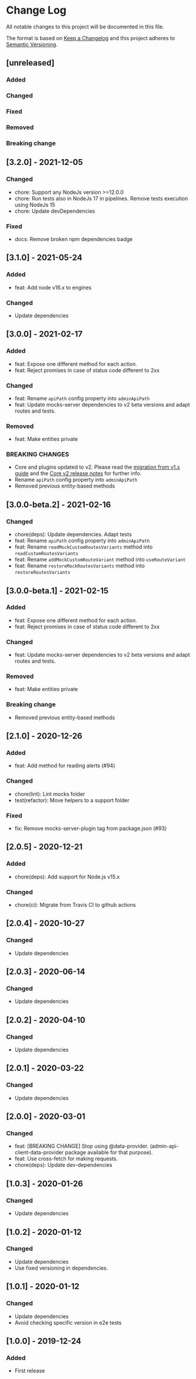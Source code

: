 # Change Log
All notable changes to this project will be documented in this file.

The format is based on [Keep a Changelog](http://keepachangelog.com/)
and this project adheres to [Semantic Versioning](http://semver.org/).

## [unreleased]
### Added
### Changed
### Fixed
### Removed
### Breaking change

## [3.2.0] - 2021-12-05

### Changed
- chore: Support any NodeJs version >=12.0.0
- chore: Run tests also in NodeJs 17 in pipelines. Remove tests execution using NodeJs 15
- chore: Update devDependencies

### Fixed
- docs: Remove broken npm dependencies badge

## [3.1.0] - 2021-05-24

### Added
- feat: Add node v16.x to engines

### Changed
- Update dependencies

## [3.0.0] - 2021-02-17

### Added
- feat: Expose one different method for each action.
- feat: Reject promises in case of status code different to 2xx

### Changed
- feat: Rename `apiPath` config property into `adminApiPath`
- feat: Update mocks-server dependencies to v2 beta versions and adapt routes and tests.

### Removed
- feat: Make entities private

### BREAKING CHANGES
- Core and plugins updated to v2. Please read the [migration from v1.x guide](https://www.mocks-server.org/docs/guides-migrating-from-v1) and the [Core v2 release notes](https://github.com/mocks-server/core/releases/tag/v2.0.0) for further info.
- Rename `apiPath` config property into `adminApiPath`
- Removed previous entity-based methods

## [3.0.0-beta.2] - 2021-02-16

### Changed
- chore(deps): Update dependencies. Adapt tests
- feat: Rename `apiPath` config property into `adminApiPath`
- feat: Rename `readMockCustomRoutesVariants` method into `readCustomRoutesVariants`
- feat: Rename `addMockCustomRouteVariant` method into `useRouteVariant`
- feat: Rename `restoreMockRoutesVariants` method into `restoreRoutesVariants`

## [3.0.0-beta.1] - 2021-02-15

### Added
- feat: Expose one different method for each action.
- feat: Reject promises in case of status code different to 2xx

### Changed
- feat: Update mocks-server dependencies to v2 beta versions and adapt routes and tests.

### Removed
- feat: Make entities private

### Breaking change
- Removed previous entity-based methods

## [2.1.0] - 2020-12-26

### Added
- feat: Add method for reading alerts (#94)

### Changed
- chore(lint): Lint mocks folder
- test(refactor): Move helpers to a support folder

### Fixed
- fix: Remove mocks-server-plugin tag from package.json (#93)

## [2.0.5] - 2020-12-21

### Added
- chore(deps): Add support for Node.js v15.x

### Changed
- chore(ci): Migrate from Travis CI to github actions

## [2.0.4] - 2020-10-27
### Changed
- Update dependencies

## [2.0.3] - 2020-06-14
### Changed
- Update dependencies

## [2.0.2] - 2020-04-10
### Changed
- Update dependencies

## [2.0.1] - 2020-03-22
### Changed
- Update dependencies

## [2.0.0] - 2020-03-01
### Changed
- feat: [BREAKING CHANGE] Stop using @data-provider. (admin-api-client-data-provider package available for that purpose).
- feat: Use cross-fetch for making requests.
- chore(deps): Update dev-dependencies

## [1.0.3] - 2020-01-26
### Changed
- Update dependencies

## [1.0.2] - 2020-01-12
### Changed
- Update dependencies
- Use fixed versioning in dependencies.

## [1.0.1] - 2020-01-12
### Changed
- Update dependencies
- Avoid checking specific version in e2e tests

## [1.0.0] - 2019-12-24
### Added
- First release
